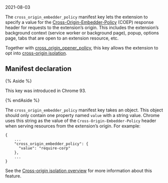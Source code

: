 2021-08-03

The `cross_origin_embedder_policy` manifest key lets the extension to specify a value for the [Cross-Origin-Embedder-Policy](https://developer.mozilla.org/en-US/docs/Web/HTTP/Headers/Cross-Origin-Embedder-Policy) (COEP) response header for requests to the extension’s origin. This includes the extension’s background context (service worker or background page), popup, options page, tabs that are open to an extension resource, etc.

Together with [cross\_origin\_opener\_policy](/docs/extensions/mv2/manifest/cross_origin_opener_policy/), this key allows the extension to opt into [cross-origin isolation](/docs/extensions/mv2/cross-origin-isolation/).

Manifest declaration
--------------------

{% Aside %}

This key was introduced in Chrome 93.

{% endAside %}

The `cross_origin_embedder_policy` manifest key takes an object. This object should only contain one property named `value` with a string value. Chrome uses this string as the value of the `Cross-Origin-Embedder-Policy` header when serving resources from the extension’s origin. For example:

    {
        ...
        "cross_origin_embedder_policy": {
          "value": "require-corp"
        },
        ...
    }

See the [Cross-origin isolation overview](/docs/extensions/mv2/cross-origin-isolation/) for more information about this feature.
